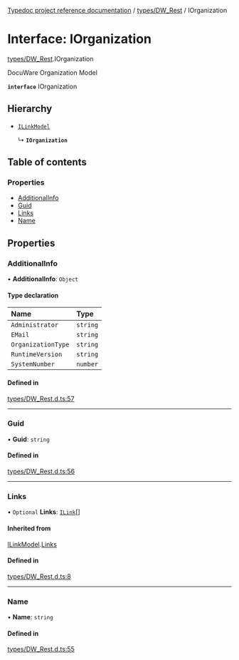 [Typedoc project reference documentation](../README.md) / [types/DW_Rest](../modules/types_dw_rest.md) / IOrganization

# Interface: IOrganization

[types/DW_Rest](../modules/types_dw_rest.md).IOrganization

DocuWare Organization Model

**`interface`** IOrganization

## Hierarchy

- [`ILinkModel`](types_dw_rest.ilinkmodel.md)

  ↳ **`IOrganization`**

## Table of contents

### Properties

- [AdditionalInfo](types_dw_rest.iorganization.md#additionalinfo)
- [Guid](types_dw_rest.iorganization.md#guid)
- [Links](types_dw_rest.iorganization.md#links)
- [Name](types_dw_rest.iorganization.md#name)

## Properties

### AdditionalInfo

• **AdditionalInfo**: `Object`

#### Type declaration

| Name | Type |
| :------ | :------ |
| `Administrator` | `string` |
| `EMail` | `string` |
| `OrganizationType` | `string` |
| `RuntimeVersion` | `string` |
| `SystemNumber` | `number` |

#### Defined in

[types/DW_Rest.d.ts:57](https://github.com/DocuWare/REST-Sample-TS/blob/beb3ada/src/types/DW_Rest.d.ts#L57)

___

### Guid

• **Guid**: `string`

#### Defined in

[types/DW_Rest.d.ts:56](https://github.com/DocuWare/REST-Sample-TS/blob/beb3ada/src/types/DW_Rest.d.ts#L56)

___

### Links

• `Optional` **Links**: [`ILink`](types_dw_rest.ilink.md)[]

#### Inherited from

[ILinkModel](types_dw_rest.ilinkmodel.md).[Links](types_dw_rest.ilinkmodel.md#links)

#### Defined in

[types/DW_Rest.d.ts:8](https://github.com/DocuWare/REST-Sample-TS/blob/beb3ada/src/types/DW_Rest.d.ts#L8)

___

### Name

• **Name**: `string`

#### Defined in

[types/DW_Rest.d.ts:55](https://github.com/DocuWare/REST-Sample-TS/blob/beb3ada/src/types/DW_Rest.d.ts#L55)
